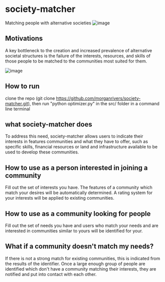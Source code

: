 # society-matcher
Matching people with alternative societies
![image](https://user-images.githubusercontent.com/73547769/156834785-7bf91a74-8db6-476e-b8be-1808bbef6f94.png)

## Motivations

A key bottleneck to the creation and increased prevalence of alternative societal structures is the failure of the interests, resources, and skills of those people to be matched to the communities most suited for them.

![image](https://user-images.githubusercontent.com/73547769/156838123-1ea203d0-560c-42fc-ab58-351d99cd583f.png)

## How to run
clone the repo (git clone https://github.com/morganrivers/society-matcher.git), then run "python optimizer.py" in the src/ folder in a command line terminal

## what society-matcher does

To address this need, society-matcher allows users to indicate their interests in features communities and what they have to offer, such as specific skills, financial resources or land and infrastructure available to be used to develop these communities.

## How to use as a person interested in joining a community
Fill out the set of interests you have. The features of a community which match your desires will be automatically determined. A rating system for your interests will be applied to existing communities. 

## How to use as a community looking for people
Fill out the set of needs you have and users who match your needs and are interested in communities similar to yours will be identified for your. 

## What if a community doesn't match my needs?
If there is not a strong match for existing communities, this is indicated from the results of the identifier. Once a large enough group of people are identified which don't have a community matching their interests, they are notified and put into contact with each other.  
